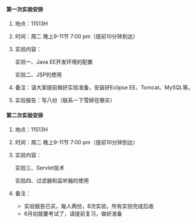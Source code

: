 #### 第一次实验安排

1. 地点：11513H 

2. 时间：周二 晚上9-11节 7:00 pm（提前10分钟到达） 

3. 实验内容：    

   实验一、Java EE开发环境的配置    

   实验二、JSP的使用 

4. 备注：请大家提前做好实验准备，安装好Eclipse EE、Tomcat、MySQL等。 
5. 实验报告：写八份（联系一下雪婷在哪买）



#### 第二次实验安排

1. 地点：11513H 

2. 时间：周二 晚上9-11节 7:00 pm（提前10分钟到达） 

3. 实验内容：    

   实验三、Servlet技术   

   实验四、过滤器和监听器的使用

4. 备注：

   + 实验报告已买，每人两份，8次实验，所有实验完成后收
   + 6月初就要考试了，请提前复习，做好准备